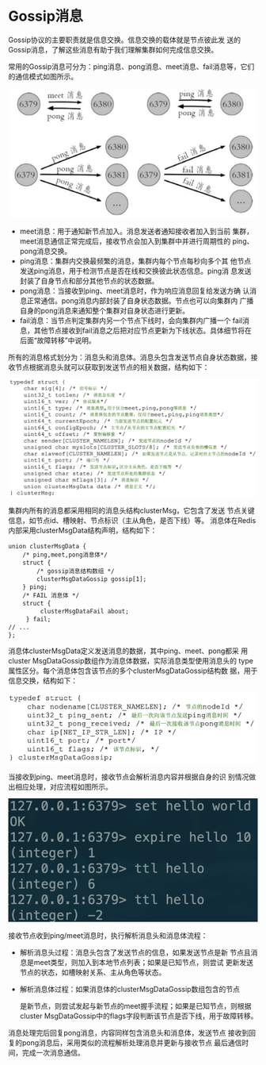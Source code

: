 # Gossip消息

Gossip协议的主要职责就是信息交换。信息交换的载体就是节点彼此发 送的Gossip消息，了解这些消息有助于我们理解集群如何完成信息交换。

常用的Gossip消息可分为：ping消息、pong消息、meet消息、fail消息等，它们的通信模式如图所示。

![](../../.gitbook/assets/image%20%28175%29.png)

* meet消息：用于通知新节点加入。消息发送者通知接收者加入到当前 集群，meet消息通信正常完成后，接收节点会加入到集群中并进行周期性的 ping、pong消息交换。
* ping消息：集群内交换最频繁的消息，集群内每个节点每秒向多个其 他节点发送ping消息，用于检测节点是否在线和交换彼此状态信息。ping消 息发送封装了自身节点和部分其他节点的状态数据。
* pong消息：当接收到ping、meet消息时，作为响应消息回复给发送方确 认消息正常通信。pong消息内部封装了自身状态数据。节点也可以向集群内 广播自身的pong消息来通知整个集群对自身状态进行更新。
* fail消息：当节点判定集群内另一个节点下线时，会向集群内广播一个 fail消息，其他节点接收到fail消息之后把对应节点更新为下线状态。具体细节将在后面“故障转移”中说明。

所有的消息格式划分为：消息头和消息体。消息头包含发送节点自身状态数据，接收节点根据消息头就可以获取到发送节点的相关数据，结构如下：

![](../../.gitbook/assets/image%20%28212%29.png)

集群内所有的消息都采用相同的消息头结构clusterMsg，它包含了发送 节点关键信息，如节点id、槽映射、节点标识（主从角色，是否下线）等。 消息体在Redis内部采用clusterMsgData结构声明，结构如下：

```text
union clusterMsgData {
    /* ping,meet,pong消息体*/ 
    struct {
        /* gossip消息结构数组 */
        clusterMsgDataGossip gossip[1];
    } ping; 
    /* FAIL 消息体 */ 
    struct { 
         clusterMsgDataFail about; 
     } fail; 
// ...
};
```

消息体clusterMsgData定义发送消息的数据，其中ping、meet、pong都采 用cluster MsgDataGossip数组作为消息体数据，实际消息类型使用消息头的 type属性区分。每个消息体包含该节点的多个clusterMsgDataGossip结构数 据，用于信息交换，结构如下：

![](../../.gitbook/assets/image%20%28158%29.png)

当接收到ping、meet消息时，接收节点会解析消息内容并根据自身的识 别情况做出相应处理，对应流程如图所示。

![](../../.gitbook/assets/image%20%2817%29.png)

接收节点收到ping/meet消息时，执行解析消息头和消息体流程：

* 解析消息头过程：消息头包含了发送节点的信息，如果发送节点是新 节点且消息是meet类型，则加入到本地节点列表；如果是已知节点，则尝试 更新发送节点的状态，如槽映射关系、主从角色等状态。
* 解析消息体过程：如果消息体的clusterMsgDataGossip数组包含的节点

  是新节点，则尝试发起与新节点的meet握手流程；如果是已知节点，则根据 cluster MsgDataGossip中的flags字段判断该节点是否下线，用于故障转移。

消息处理完后回复pong消息，内容同样包含消息头和消息体，发送节点 接收到回复的pong消息后，采用类似的流程解析处理消息并更新与接收节点 最后通信时间，完成一次消息通信。

